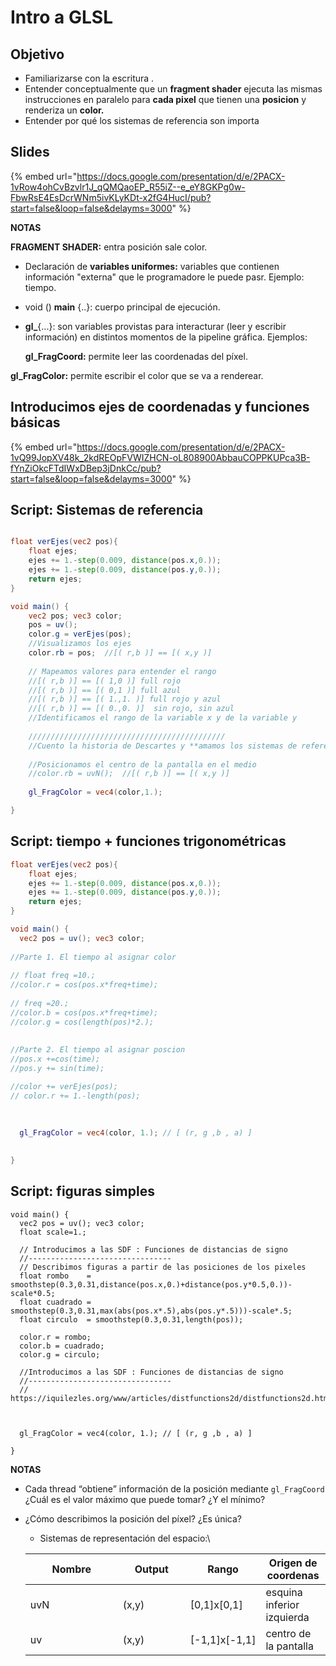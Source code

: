 # Intro a GLSL

## Objetivo

* Familiarizarse con la escritura .
* Entender conceptualmente que un **fragment shader** ejecuta las mismas instrucciones en paralelo para **cada pixel** que tienen una **posicion** y renderiza un **color.**
* Entender por qué los  sistemas de referencia son importa

## Slides

{% embed url="https://docs.google.com/presentation/d/e/2PACX-1vRow4ohCvBzvlr1J_qQMQaoEP_R55iZ--e_eY8GKPg0w-FbwRsE4EsDcrWNm5ivKLyKDt-x2fG4HucI/pub?start=false&loop=false&delayms=3000" %}

**NOTAS**

**FRAGMENT SHADER:** entra posición sale color.

* Declaración de **variables uniformes:** variables que contienen información "externa" que le programadore le puede pasr. Ejemplo: tiempo.
* void () **main** {..}: cuerpo principal de ejecución.
*   **gl\_**{...}: son variables provistas para interacturar (leer y escribir información) en distintos momentos de la pipeline gráfica. Ejemplos:

    **gl\_FragCoord:** permite leer las coordenadas del píxel.

**gl\_FragColor:** permite escribir el color que se va a renderear.

## Introducimos ejes de coordenadas y funciones básicas

{% embed url="https://docs.google.com/presentation/d/e/2PACX-1vQ99JopXV48k_2kdREOpFVWIZHCN-oL808900AbbauCOPPKUPca3B-fYnZiOkcFTdIWxDBep3jDnkCc/pub?start=false&loop=false&delayms=3000" %}

## Script: Sistemas de referencia

```glsl

float verEjes(vec2 pos){
    float ejes; 
    ejes += 1.-step(0.009, distance(pos.x,0.));
    ejes += 1.-step(0.009, distance(pos.y,0.));
    return ejes;
}

void main() {
    vec2 pos; vec3 color;
    pos = uv();
  	color.g = verEjes(pos);
    //Visualizamos los ejes
    color.rb = pos;  //[( r,b )] == [( x,y )]
        
    // Mapeamos valores para entender el rango
    //[( r,b )] == [( 1,0 )] full rojo 
    //[( r,b )] == [( 0,1 )] full azul
    //[( r,b )] == [( 1.,1. )] full rojo y azul
    //[( r,b )] == [( 0.,0. )]  sin rojo, sin azul 
    //Identificamos el rango de la variable x y de la variable y
    
    ////////////////////////////////////////////
    //Cuento la historia de Descartes y **amamos los sistemas de referencia**
    
    //Posicionamos el centro de la pantalla en el medio
    //color.rb = uvN();  //[( r,b )] == [( x,y )]
    
    gl_FragColor = vec4(color,1.); 

}
```

## Script: tiempo + funciones trigonométricas

```glsl
float verEjes(vec2 pos){
    float ejes; 
    ejes += 1.-step(0.009, distance(pos.x,0.));
    ejes += 1.-step(0.009, distance(pos.y,0.));
    return ejes;
}

void main() {
  vec2 pos = uv(); vec3 color;
  
//Parte 1. El tiempo al asignar color
  
// float freq =10.;
//color.r = cos(pos.x*freq+time);
  
// freq =20.;
//color.b = cos(pos.x*freq+time);
//color.g = cos(length(pos)*2.);
  
  
//Parte 2. El tiempo al asignar poscion
//pos.x +=cos(time);
//pos.y += sin(time);

//color += verEjes(pos);
// color.r += 1.-length(pos);
 
 

  gl_FragColor = vec4(color, 1.); // [ (r, g ,b , a) ]
  
    
}
```

## Script: figuras simples

```
void main() {
  vec2 pos = uv(); vec3 color;
  float scale=1.;

  // Introducimos a las SDF : Funciones de distancias de signo
  //--------------------------------
  // Describimos figuras a partir de las posiciones de los pixeles
  float rombo    = smoothstep(0.3,0.31,distance(pos.x,0.)+distance(pos.y*0.5,0.))-scale*0.5;
  float cuadrado = smoothstep(0.3,0.31,max(abs(pos.x*.5),abs(pos.y*.5)))-scale*.5;
  float circulo  = smoothstep(0.3,0.31,length(pos));

  color.r = rombo;
  color.b = cuadrado;
  color.g = circulo;

  //Introducimos a las SDF : Funciones de distancias de signo
  //--------------------------------
  // https://iquilezles.org/www/articles/distfunctions2d/distfunctions2d.htm



  gl_FragColor = vec4(color, 1.); // [ (r, g ,b , a) ]

}
```

**NOTAS**

* Cada thread “obtiene” información de la posición  mediante  `gl_FragCoord`\
  ¿Cuál es el valor máximo que puede tomar? ¿Y el mínimo?
*   ¿Cómo describimos la posición del píxel? ¿Es única?

    * Sistemas de representación del espacio:\


    <table><thead><tr><th width="132">Nombre</th><th width="92">Output</th><th>Rango</th><th>Origen de coordenas</th></tr></thead><tbody><tr><td>uvN</td><td>(x,y)</td><td>[0,1]x[0,1]</td><td>esquina inferior izquierda</td></tr><tr><td>uv</td><td>(x,y)</td><td>[-1,1]x[-1,1]</td><td>centro de la pantalla</td></tr></tbody></table>
